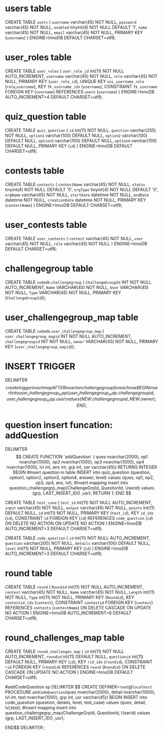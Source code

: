 
# users table  
CREATE TABLE `users` (
  `username` varchar(45) NOT NULL,
  `password` varchar(45) NOT NULL,
  `enabled` tinyint(4) NOT NULL DEFAULT '1',
  `name` varchar(45) NOT NULL,
  `email` varchar(45) NOT NULL,
  PRIMARY KEY (`username`)
) ENGINE=InnoDB DEFAULT CHARSET=utf8;


# user_roles table  
CREATE TABLE `user_roles` (
  `user_role_id` int(11) NOT NULL AUTO_INCREMENT,
  `username` varchar(45) NOT NULL,
  `role` varchar(45) NOT NULL,
  PRIMARY KEY (`user_role_id`),
  UNIQUE KEY `uni_username_role` (`role`,`username`),
  KEY `fk_username_idx` (`username`),
  CONSTRAINT `fk_username` FOREIGN KEY (`username`) REFERENCES `users` (`username`)
) ENGINE=InnoDB AUTO_INCREMENT=4 DEFAULT CHARSET=utf8;

# quiz_question table  
CREATE TABLE `quiz_question` (
  `id` int(11) NOT NULL,
  `question` varchar(255) NOT NULL,
  `option1` varchar(100) DEFAULT NULL,
  `option2` varchar(100) DEFAULT NULL,
  `option3` varchar(100) DEFAULT NULL,
  `option4` varchar(100) DEFAULT NULL,
  PRIMARY KEY (`id`)
) ENGINE=InnoDB DEFAULT CHARSET=utf8;
  
# contests table  
CREATE TABLE `contests` (
  `contestName` varchar(45) NOT NULL,
  `status` tinyint(4) NOT NULL DEFAULT '0',
  `orgType` tinyint(4) NOT NULL DEFAULT '0',
  `orgName` varchar(45) NOT NULL,
  `startDate` datetime NOT NULL,
  `endDate` datetime NOT NULL,
  `creationDate` datetime NOT NULL,
  PRIMARY KEY (`contestName`)
) ENGINE=InnoDB DEFAULT CHARSET=utf8;


# user_contests table  
CREATE TABLE `user_contests` (
  `contest` varchar(45) NOT NULL,
  `user` varchar(45) NOT NULL,
  `role` varchar(45) NOT NULL
) ENGINE=InnoDB DEFAULT CHARSET=utf8;


# challengegroup table  
CREATE TABLE `codedb`.`challengegroup` (
  `ChallengeGroupId` INT NOT NULL AUTO_INCREMENT,
  `Name` VARCHAR(45) NOT NULL,
  `User` VARCHAR(45) NOT NULL,
  `Type` VARCHAR(45) NOT NULL,
  PRIMARY KEY (`ChallengeGroupId`));

# user_challengegroup_map table  
CREATE TABLE `codedb`.`user_challengegroup_map` (
  `user_challengegroup_mapid` INT NOT NULL AUTO_INCREMENT,
  `challengegroupid` INT NOT NULL,
  `owner` VARCHAR(45) NOT NULL,
  PRIMARY KEY (`user_challengegroup_mapid`));

# INSERT TRIGGER  
DELIMITER $$
create trigger insertmap AFTER insert on challengegroup for each row 
BEGIN
	insert into user_challengegroup_map(user_challengegroup_map.challengegroupid, user_challengegroup_map.user)
    values (NEW.challengegroupid, NEW.owner);
END; $$

# question insert funcation: addQuestion  
DELIMITER $$
CREATE FUNCTION `addQuestion` (
ques nvarchar(2000), op1 nvarchar(1000), op2 nvarchar(1000), op3 nvarchar(1000), op4 nvarchar(1000), lvl int, ans int, grp int, usr varchar(45)) 
RETURNS INTEGER
BEGIN
	#insert question in table
	INSERT into quiz_question
    (question, option1, option2, option3, option4, answer, level)
    values
    (ques, op1, op2, op3, op4, ans, lvl);
    #insert mapping
    insert into question_challengegrp_map(ChallengeGrpId, QuestionId, Userid)
    values
	(grp, LAST_INSERT_ID() ,usr);  
RETURN 1;
END $$



CREATE TABLE `test_case` (
  `test_id` int(11) NOT NULL AUTO_INCREMENT,
  `input` varchar(45) NOT NULL,
  `output` varchar(45) NOT NULL,
  `points` int(11) DEFAULT NULL,
  `id` int(11) NOT NULL,
  PRIMARY KEY (`test_id`),
  KEY `id_idx` (`id`),
  CONSTRAINT `id` FOREIGN KEY (`id`) REFERENCES `code_question` (`id`) ON DELETE NO ACTION ON UPDATE NO ACTION
) ENGINE=InnoDB AUTO_INCREMENT=3 DEFAULT CHARSET=utf8;


CREATE TABLE `code_question` (
  `id` int(11) NOT NULL AUTO_INCREMENT,
  `question` varchar(200) NOT NULL,
  `details` varchar(100) DEFAULT NULL,
  `level` int(11) NOT NULL,
  PRIMARY KEY (`id`)
) ENGINE=InnoDB AUTO_INCREMENT=3 DEFAULT CHARSET=utf8;

# round table  
CREATE TABLE `round` (
  `Roundid` int(11) NOT NULL AUTO_INCREMENT,
  `contest` varchar(45) NOT NULL,
  `Name` varchar(45) NOT NULL,
  `Length` int(11) NOT NULL,
  `Type` int(11) NOT NULL,
  PRIMARY KEY (`Roundid`),
  KEY `contestid_idx` (`contest`),
  CONSTRAINT `contestid` FOREIGN KEY (`contest`) REFERENCES `contests` (`contestName`) ON DELETE CASCADE ON UPDATE NO ACTION
) ENGINE=InnoDB AUTO_INCREMENT=6 DEFAULT CHARSET=utf8;

# round_challenges_map table  
CREATE TABLE `round_challenges_map` (
  `id` int(11) NOT NULL AUTO_INCREMENT,
  `roundid` int(11) DEFAULT NULL,
  `questionid` int(11) DEFAULT NULL,
  PRIMARY KEY (`id`),
  KEY `rid_idx` (`roundid`),
  CONSTRAINT `rid` FOREIGN KEY (`roundid`) REFERENCES `round` (`Roundid`) ON DELETE CASCADE ON UPDATE NO ACTION
) ENGINE=InnoDB DEFAULT CHARSET=utf8;


#addCodeQuestion sp
DELIMITER $$
CREATE DEFINER=`root`@`localhost` PROCEDURE `addCodeQuestion`(ques nvarchar(2000), detail nvarchar(1000), lvl int, test nvarchar(1000), grp int, usr varchar(45))
BEGIN
	INSERT into code_question
    (question, details, level, test_case)
    values
    (ques, detail, lvl,test);
	#insert mapping
    insert into question_challengegrp_map(ChallengeGrpId, QuestionId, Userid)
    values
	(grp, LAST_INSERT_ID() ,usr); 
   
END$$
DELIMITER ;

